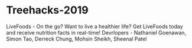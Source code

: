 # Treehacks-2019
LiveFoods - On the go? Want to live a healthier life? Get LiveFoods today and receive nutrition facts in real-time!
Devrlopers - Nathaniel Goenawan, Simon Tao, Derreck Chung, Mohsin Sheikh, Sheenal Patel

